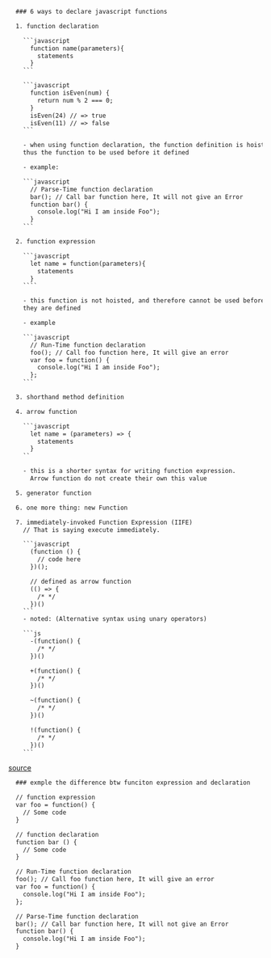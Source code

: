 ```html
  ### 6 ways to declare javascript functions

  1. function declaration

    ```javascript
      function name(parameters){
        statements
      }
    ```

    ```javascript
      function isEven(num) {
        return num % 2 === 0;
      }
      isEven(24) // => true
      isEven(11) // => false
    ```

    - when using function declaration, the function definition is hoisted,
    thus the function to be used before it defined

    - example:

    ```javascript
      // Parse-Time function declaration
      bar(); // Call bar function here, It will not give an Error
      function bar() {
        console.log("Hi I am inside Foo");
      }
    ```

  2. function expression

    ```javascript
      let name = function(parameters){
        statements
      }
    ````

    - this function is not hoisted, and therefore cannot be used before
    they are defined

    - example

    ```javascript
      // Run-Time function declaration
      foo(); // Call foo function here, It will give an error
      var foo = function() {
        console.log("Hi I am inside Foo");
      };
    ```

  3. shorthand method definition

  4. arrow function

    ```javascript
      let name = (parameters) => {
        statements
      }
    ``

    - this is a shorter syntax for writing function expression.
      Arrow function do not create their own this value

  5. generator function

  6. one more thing: new Function

  7. immediately-invoked Function Expression (IIFE)
    // That is saying execute immediately.

    ```javascript
      (function () {
        // code here
      })();

      // defined as arrow function
      (() => {
        /* */
      })()
    ```
    - noted: (Alternative syntax using unary operators)

    ```js
      -(function() {
        /* */
      })()

      +(function() {
        /* */
      })()

      ~(function() {
        /* */
      })()

      !(function() {
        /* */
      })()
    ```

```

[source](https://dmitripavlutin.com/6-ways-to-declare-javascript-functions/)


```html
  ### exmple the difference btw funciton expression and declaration

  // function expression
  var foo = function() {
    // Some code
  }

  // function declaration
  function bar () {
    // Some code
  }

  // Run-Time function declaration
  foo(); // Call foo function here, It will give an error
  var foo = function() {
    console.log("Hi I am inside Foo");
  };

  // Parse-Time function declaration
  bar(); // Call bar function here, It will not give an Error
  function bar() {
    console.log("Hi I am inside Foo");
  }
```